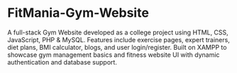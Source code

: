 # FitMania-Gym-Website
A full-stack Gym Website developed as a college project using HTML, CSS, JavaScript, PHP &amp; MySQL. Features include exercise pages, expert trainers, diet plans, BMI calculator, blogs, and user login/register. Built on XAMPP to showcase gym management basics and fitness website UI with dynamic authentication and database support.
